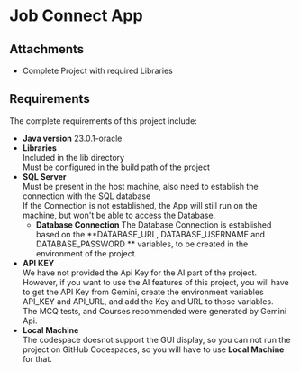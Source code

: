 # Job Connect App
## Attachments
- Complete Project with required Libraries
## Requirements
The complete requirements of this project include:

- **Java version** 23.0.1-oracle
- **Libraries** 
  <br/>
  Included in the lib directory
  <br/>
  Must be configured in the build path of the project
- **SQL Server**
  <br/>
  Must be present in the host machine, also need to establish the connection with the SQL database
  <br/>
  If the Connection is not established, the App will still run on the machine, but won't be able to access the Database.
  - **Database Connection**
    The Database Connection is established based on the **DATABASE_URL, DATABASE_USERNAME and DATABASE_PASSWORD ** variables, to be created in the environment of the project.
- **API KEY**
  <br/>
  We have not provided the Api Key for the AI part of the project.
  <br/>
  However, if you want to use the AI features of this project, you will have to get the API Key from Gemini, create the environment variables API_KEY and API_URL, and add the Key and URL to those variables.
  <br/>The MCQ tests, and Courses recommended were generated by Gemini Api.
- **Local Machine**
  <br/>
  The codespace doesnot support the GUI display, so you can not run the project on GitHub Codespaces, so you will have to use <b/>Local Machine</b> for that.
  

